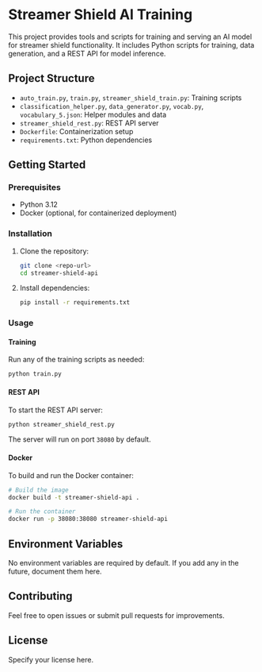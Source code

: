 # Streamer Shield AI Training

This project provides tools and scripts for training and serving an AI model for streamer shield functionality. It includes Python scripts for training, data generation, and a REST API for model inference.

## Project Structure
- `auto_train.py`, `train.py`, `streamer_shield_train.py`: Training scripts
- `classification_helper.py`, `data_generator.py`, `vocab.py`, `vocabulary_5.json`: Helper modules and data
- `streamer_shield_rest.py`: REST API server
- `Dockerfile`: Containerization setup
- `requirements.txt`: Python dependencies

## Getting Started

### Prerequisites
- Python 3.12
- Docker (optional, for containerized deployment)

### Installation
1. Clone the repository:
   ```sh
   git clone <repo-url>
   cd streamer-shield-api
   ```
2. Install dependencies:
   ```sh
   pip install -r requirements.txt
   ```

### Usage
#### Training
Run any of the training scripts as needed:
```sh
python train.py
```

#### REST API
To start the REST API server:
```sh
python streamer_shield_rest.py
```
The server will run on port `38080` by default.

#### Docker
To build and run the Docker container:
```sh
# Build the image
docker build -t streamer-shield-api .

# Run the container
docker run -p 38080:38080 streamer-shield-api
```

## Environment Variables
No environment variables are required by default. If you add any in the future, document them here.

## Contributing
Feel free to open issues or submit pull requests for improvements.

## License
Specify your license here.

